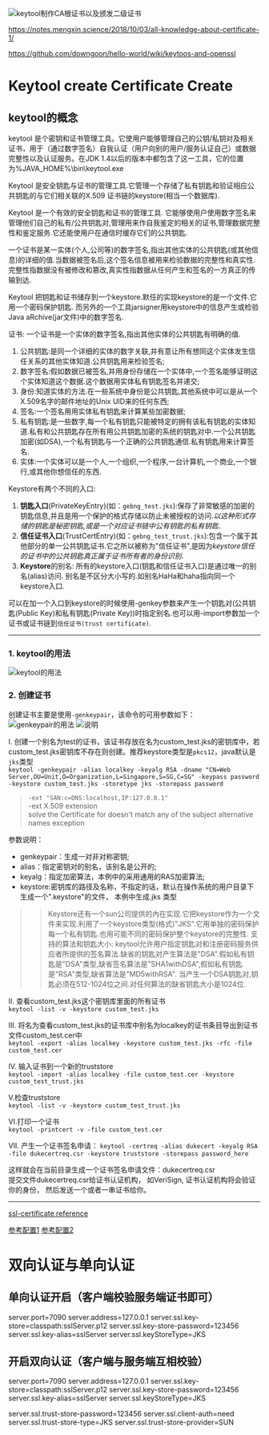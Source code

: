 ![keytool制作CA根证书以及颁发二级证书](https://blog.csdn.net/fengwind1/article/details/52191520)

https://notes.mengxin.science/2018/10/03/all-knowledge-about-certificate-1/

https://github.com/downgoon/hello-world/wiki/keytoos-and-openssl


# Keytool create Certificate Create
## keytool的概念
keytool 是个密钥和证书管理工具。它使用户能够管理自己的公钥/私钥对及相关证书，用于（通过数字签名）自我认证（用户向别的用户/服务认证自己）或数据完整性以及认证服务。在JDK 1.4以后的版本中都包含了这一工具，它的位置为%JAVA_HOME%\bin\keytool.exe  

Keytool 是安全钥匙与证书的管理工具.它管理一个存储了私有钥匙和验证相应公共钥匙的与它们相关联的X.509 证书链的keystore(相当一个数据库). 

Keytool 是一个有效的安全钥匙和证书的管理工具. 它能够使用户使用数字签名来管理他们自己的私有/公共钥匙对,管理用来作自我鉴定的相关的证书,管理数据完整性和鉴定服务.它还能使用户在通信时缓存它们的公共钥匙. 

一个证书是某一实体(个人,公司等)的数字签名,指出其他实体的公共钥匙(或其他信息)的详细的值.当数据被签名后,这个签名信息被用来检验数据的完整性和真实性.完整性指数据没有被修改和篡改,真实性指数据从任何产生和签名的一方真正的传输到达. 

Keytool 把钥匙和证书储存到一个keystore.默任的实现keystore的是一个文件.它用一个密码保护钥匙. 而另外的一个工具jarsigner用keystore中的信息产生或检验Java aRchive(jar文件)中的数字签名. 


证书: 
   一个证书是一个实体的数字签名,指出其他实体的公共钥匙有明确的值. 
   1. 公共钥匙:是同一个详细的实体的数字关联,并有意让所有想同这个实体发生信任关系的其他实体知道.公共钥匙用来检验签名; 
   2. 数字签名:假如数据已被签名,并用身份存储在一个实体中,一个签名能够证明这个实体知道这个数据.这个数据用实体私有钥匙签名并递交; 
   3. 身份:知道实体的方法.在一些系统中身份是公共钥匙,其他系统中可以是从一个X.509名字的邮件地址的Unix UID来的任何东西; 
   4. 签名:一个签名用用实体私有钥匙来计算某些加密数据; 
   5. 私有钥匙:是一些数字,每一个私有钥匙只能被特定的拥有该私有钥匙的实体知道.私有和公共钥匙存在所有用公共钥匙加密的系统的钥匙对中.一个公共钥匙加密(如DSA),一个私有钥匙与一个正确的公共钥匙通信.私有钥匙用来计算签名. 
   6. 实体:一个实体可以是一个人,一个组织,一个程序,一台计算机,一个商业,一个银行,或其他你想信任的东西.

Keystore有两个不同的入口: 
1. **钥匙入口**(PrivateKeyEntry)(如：`gebng_test.jks`):保存了非常敏感的加密的钥匙信息,并且是用一个保护的格式存储以防止未被授权的访问.*以这种形式存储的钥匙是秘密钥匙,或是一个对应证书链中公有钥匙的私有钥匙*. 
2. **信任证书入口**(TrustCertEntry)(如：`gebng_test_trust.jks`):包含一个属于其他部分的单一公共钥匙证书.它之所以被称为"信任证书",是因为*keystore信任的证书中的公共钥匙真正属于证书所有者的身份识别*. 
3. **Keystore**的别名: 
所有的keystore入口(钥匙和信任证书入口)是通过唯一的别名(alias)访问. 别名是不区分大小写的.如别名HaHa和haha指向同一个keystore入口. 

可以在加一个入口到keystore的时候使用-genkey参数来产生一个钥匙对(公共钥匙(Public Key)和私有钥匙(Private Key))时指定别名.也可以用-import参数加一个证书或证书链到`信任证书(trust certificate)`. 
___
### 1. keytool的用法
![keytool的用法](../images/ssl/keytoolCommand.png)
### 2. 创建证书
创建证书主要是使用`-genkeypair`，该命令的可用参数如下：
![genkeypair的用法](../images/ssl/genkeypair.png)
![说明](../images/ssl/orginize.png)

Ⅰ. 创建一个别名为test的证书，该证书存放在名为custom_test.jks的密钥库中，若custom_test.jks密钥库不存在则创建。推荐keystore类型是`pkcs12`，java默认是`jks`类型  
`keytool -genkeypair -alias localkey -keyalg RSA -dname "CN=Web Server,OU=Unit,O=Organization,L=Singapore,S=SG,C=SG" -keypass password -keystore custom_test.jks -storetype jks -storepass password`
> `-ext "SAN:c=DNS:localhost,IP:127.0.0.1"`  
> -ext <value>  X.509 extension  
> solve the Certificate for <localhost> doesn't match any of the subject alternative names exception

参数说明：
- genkeypair：生成一对非对称密钥;
- alias：指定密钥对的别名，该别名是公开的;
- keyalg：指定加密算法，本例中的采用通用的RAS加密算法;
- keystore:密钥库的路径及名称，不指定的话，默认在操作系统的用户目录下生成一个".keystore"的文件， 本例中生成.jks 类型
>> Keystore还有一个sun公司提供的內在实现.它把keystore作为一个文件来实现.利用了一个keystore类型(格式)"JKS".它用单独的密码保护每一个私有钥匙.也用可能不同的密码保护整个keystore的完整性. 
  支持的算法和钥匙大小: 
  keytool允许用户指定钥匙对和注册密码服务供应者所提供的签名算法.缺省的钥匙对产生算法是"DSA".假如私有钥匙是"DSA"类型,缺省签名算法是"SHA1withDSA",假如私有钥匙是"RSA"类型,缺省算法是"MD5withRSA". 
  当产生一个DSA钥匙对,钥匙必须在512-1024位之间.对任何算法的缺省钥匙大小是1024位.


Ⅱ. 查看custom_test.jks这个密钥库里面的所有证书  
`keytool -list -v -keystore custom_test.jks`

Ⅲ. 将名为查看custom_test.jks的证书库中别名为localkey的证书条目导出到证书文件custom_test.cer中   
`keytool -export -alias localkey -keystore custom_test.jks -rfc -file custom_test.cer` 

Ⅳ. 输入证书到一个新的truststore  
`keytool -import -alias localkey -file custom_test.cer -keystore custom_test_trust.jks `

Ⅴ.检查truststore  
`keytool -list -v -keystore custom_test_trust.jks` 

Ⅵ.打印一个证书  
`keytool -printcert -v -file custom_test.cer`

Ⅶ. 产生一个证书签名申请：
`keytool -certreq -alias dukecert -keyalg RSA -file dukecertreq.csr -keystore truststore -storepass password_here`

这样就会在当前目录生成一个证书签名申请文件：dukecertreq.csr  
提交文件dukecertreq.csr给证书认证机构， 如VeriSign, 证书认证机构将会验证你的身份， 然后发送一个或者一串证书给你。

***

[ssl-certificate reference](https://dzone.com/articles/apache-http-clientclient-side-ssl-certificate)

[参考配置1](https://www.cnblogs.com/xdp-gacl/p/3750965.html)
[参考配置2](https://hengstart.iteye.com/blog/840771)




# 双向认证与单向认证
## 单向认证开启（客户端校验服务端证书即可）
server.port=7090
server.address=127.0.0.1
server.ssl.key-store=classpath:sslServer.p12
server.ssl.key-store-password=123456
server.ssl.key-alias=sslServer
server.ssl.keyStoreType=JKS


## 开启双向认证（客户端与服务端互相校验）
server.port=7090
server.address=127.0.0.1
server.ssl.key-store=classpath:sslServer.p12
server.ssl.key-store-password=123456
server.ssl.key-alias=sslServer
server.ssl.keyStoreType=JKS

server.ssl.trust-store-password=123456
server.ssl.client-auth=need
server.ssl.trust-store-type=JKS
server.ssl.trust-store-provider=SUN



